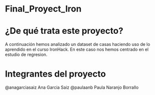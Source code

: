 # Final_Proyect_Iron
# ¿De qué trata este proyecto?
A continuación hemos analizado un dataset de casas haciendo uso de lo aprendido en el curso IronHack. 
En este caso nos hemos centrado en el estudio de regresion.
# Integrantes del proyecto
  @anagarciasaiz Ana Garcia Saiz
  @paulaanb Paula Naranjo Borrallo
